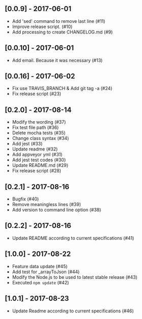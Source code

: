 ## [0.0.9] - 2017-06-01
- Add 'sed' command to remove last line (#11)
- Improve release script. (#10)
- Add processing to create CHANGELOG.md  (#9)
## [0.0.10] - 2017-06-01
- Add email. Because it was necessary (#13)
## [0.0.16] - 2017-06-02
- Fix use TRAVIS_BRANCH & Add git tag -a (#24)
- Fix release script (#23)
## [0.2.0] - 2017-08-14
- Modify the wording (#37)
- Fix test file path (#36)
- Delete mocha tests (#35)
- Change class syntax (#34)
- Add jest (#33)
- Update readme (#32)
- Add appveyor yml (#31)
- Add jest test codes (#30)
- Update README.md (#29)
- Fix release script (#28)
## [0.2.1] - 2017-08-16
- Bugfix (#40)
- Remove meaningless lines (#39)
- Add version to command line option (#38)
## [0.2.2] - 2017-08-16
- Update README according to current specifications (#41)
## [1.0.0] - 2017-08-22
- Feature data update (#45)
- Add test for _arrayToJson (#44)
- Modify the Node.js to be used to latest stable release (#43)
- Executed `npm update` (#42)
## [1.0.1] - 2017-08-23
- Update Readme according to current specifications (#46)
